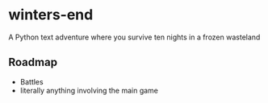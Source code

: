 # winters-end
 A Python text adventure where you survive ten nights in a frozen wasteland

## Roadmap
- Battles
- literally anything involving the main game